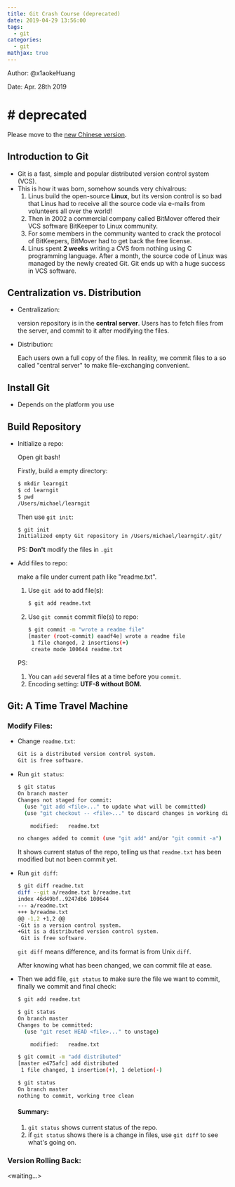 ```yaml
---
title: Git Crash Course (deprecated)
date: 2019-04-29 13:56:00
tags:
  - git
categories: 
  - git
mathjax: true
---
```


Author: @x1aokeHuang

Date: Apr. 28th 2019

# \# deprecated #

Please move to the [new Chinese version]([https://x1aokehuang.github.io/2019/07/22/Git%E5%85%A5%E9%97%A8/](https://x1aokehuang.github.io/2019/07/22/Git入门/)).

## Introduction to Git

- Git is a fast, simple and popular distributed version control system (VCS).
- This is how it was born, somehow sounds very chivalrous:
  1. Linus build the open-source **Linux**, but its version control is so bad that Linus had to receive all the source code via e-mails from volunteers all over the world! 
  2. Then in 2002 a commercial company called BitMover offered their VCS software BitKeeper to Linux community.
  3. For some members in the community wanted to crack the protocol of BitKeepers, BitMover had to get back the free license.
  4. Linus spent **2 weeks** writing a CVS from nothing using C programming language. After a month, the source code of Linux was managed by the newly created Git. Git ends up with a huge success in VCS software.



## Centralization vs. Distribution

- Centralization: 

  version repository is in the **central server**. Users has to fetch files from the server, and commit to it after modifying the files.

- Distribution:

  Each users own a full copy of the files. In reality, we commit files to a so called "central server" to make file-exchanging convenient. 



## Install Git

- Depends on the platform you use

  

## Build Repository

- Initialize a repo:

  Open git bash!

  Firstly, build a empty directory:

  ~~~bash
  $ mkdir learngit
  $ cd learngit
  $ pwd
  /Users/michael/learngit
  ~~~

  Then use `git init`:

  ~~~bash
  $ git init
  Initialized empty Git repository in /Users/michael/learngit/.git/
  ~~~

  PS: **Don't** modify the files in `.git`

- Add files to repo:

  make a file under current path like "readme.txt".

  1. Use `git add` to add file(s):

     ~~~bash
     $ git add readme.txt
     ~~~

  2. Use `git commit` commit file(s) to repo:

     ~~~bash
     $ git commit -m "wrote a readme file"
     [master (root-commit) eaadf4e] wrote a readme file
      1 file changed, 2 insertions(+)
      create mode 100644 readme.txt
     ~~~

  PS:

  1. You can `add` several files at a time before you `commit`.
  2. Encoding setting: **UTF-8 without BOM.**



## Git: A Time Travel Machine

### Modify Files:

- Change `readme.txt`:

  ```bash
  Git is a distributed version control system.
  Git is free software.
  ```

- Run `git status`:

  ```bash
  $ git status
  On branch master
  Changes not staged for commit:
    (use "git add <file>..." to update what will be committed)
    (use "git checkout -- <file>..." to discard changes in working directory)
  
      modified:   readme.txt
  
  no changes added to commit (use "git add" and/or "git commit -a")
  ```

  It shows current status of the repo, telling us that `readme.txt` has been modified but not been commit yet.

- Run `git diff`:

  ```bash
  $ git diff readme.txt 
  diff --git a/readme.txt b/readme.txt
  index 46d49bf..9247db6 100644
  --- a/readme.txt
  +++ b/readme.txt
  @@ -1,2 +1,2 @@
  -Git is a version control system.
  +Git is a distributed version control system.
   Git is free software.
  ```

  `git diff` means difference, and its format is from Unix `diff`.

  After knowing what has been changed, we can commit file at ease.

- Then we add file, `git status` to make sure the file we want to commit, finally we commit and final check:

  ```bash
  $ git add readme.txt
  
  $ git status
  On branch master
  Changes to be committed:
    (use "git reset HEAD <file>..." to unstage)
  
      modified:   readme.txt
  
  $ git commit -m "add distributed"
  [master e475afc] add distributed
   1 file changed, 1 insertion(+), 1 deletion(-)
  
  $ git status
  On branch master
  nothing to commit, working tree clean
  ```

  #### Summary:

  1. `git status` shows current status of the repo.
  2. if `git status` shows there is a change in files, use `git diff` to see what's going on.

### Version Rolling Back:

<waiting...>











